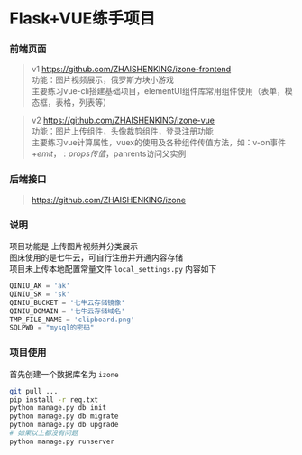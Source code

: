 # Flask+VUE练手项目

### 前端页面

> v1 https://github.com/ZHAISHENKING/izone-frontend     
> 功能：图片视频展示，俄罗斯方块小游戏  
> 主要练习vue-cli搭建基础项目，elementUI组件库常用组件使用（表单，模态框，表格，列表等） 

> v2 https://github.com/ZHAISHENKING/izone-vue    
> 功能：图片上传组件，头像裁剪组件，登录注册功能     
> 主要练习vue计算属性，vuex的使用及各种组件传值方法，如：v-on事件+$emit，:props传值，$panrents访问父实例

### 后端接口

> https://github.com/ZHAISHENKING/izone


### 说明
项目功能是 上传图片视频并分类展示		
图床使用的是七牛云，可自行注册并开通内容存储		
项目未上传本地配置常量文件
`local_settings.py`
内容如下
```python
QINIU_AK = 'ak'
QINIU_SK = 'sk'
QINIU_BUCKET = '七牛云存储镜像'
QINIU_DOMAIN = '七牛云存储域名'
TMP_FILE_NAME = 'clipboard.png'
SQLPWD = "mysql的密码"

```

### 项目使用
首先创建一个数据库名为 `izone`
```bash
git pull ...
pip install -r req.txt
python manage.py db init
python manage.py db migrate
python manage.py db upgrade
# 如果以上都没有问题
python manage.py runserver
```


